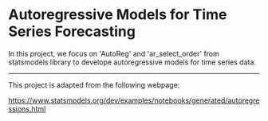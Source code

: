 # Autoregressive Models for Time Series Forecasting

In this project, we focus on 'AutoReg' and 'ar_select_order' from statsmodels library to develope autoregressive models for time series data.

-----------------------------------------------------
This project is adapted from the following webpage:

https://www.statsmodels.org/dev/examples/notebooks/generated/autoregressions.html